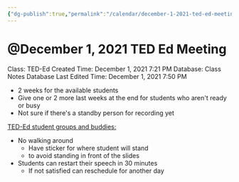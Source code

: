```yaml
---
{"dg-publish":true,"permalink":"/calendar/december-1-2021-ted-ed-meeting/"}
---
```


# @December 1, 2021 TED Ed Meeting

Class: TED-Ed
Created Time: December 1, 2021 7:21 PM
Database: Class Notes Database
Last Edited Time: December 1, 2021 7:50 PM

- 2 weeks for the available students
- Give one or 2 more last weeks at the end for students who aren't ready or busy
- Not sure if there's a standby person for recording yet

[TED-Ed student groups and buddies:](https://docs.google.com/document/d/18DKE-fFUcbPpt184HtGjR2wj2_mcfIQ72zTxAtbALQw/edit)

- No walking around
    - Have sticker for where student will stand
    - to avoid standing in front of the slides
- Students can restart their speech in 30 minutes
    - If not satisfied can reschedule for another day
